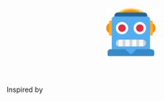 <h1 align="center">
<a href="http://krisbimantara.tech/">
<img width=100 src="assets/android-chrome-512x512.png"/>
</a>
</h1><br>

Inspired by
